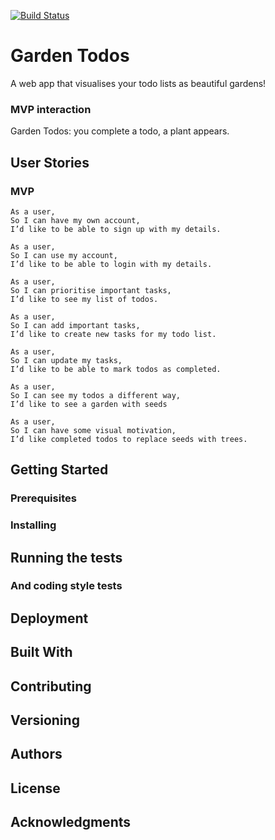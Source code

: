 [![Build Status](https://travis-ci.com/afaraone/final-project.svg?branch=master)](https://travis-ci.com/afaraone/final-project)

# Garden Todos

A web app that visualises your todo lists as beautiful gardens!

### MVP interaction

Garden Todos: you complete a todo, a plant appears.

## User Stories

### MVP

```
As a user,
So I can have my own account,
I’d like to be able to sign up with my details.

As a user,
So I can use my account,
I’d like to be able to login with my details.

As a user,
So I can prioritise important tasks,
I’d like to see my list of todos.

As a user,
So I can add important tasks,
I’d like to create new tasks for my todo list.

As a user,
So I can update my tasks,
I’d like to be able to mark todos as completed.

As a user,
So I can see my todos a different way,
I’d like to see a garden with seeds

As a user,
So I can have some visual motivation,
I’d like completed todos to replace seeds with trees.
```

## Getting Started

### Prerequisites

### Installing

## Running the tests

### And coding style tests

## Deployment

## Built With

## Contributing

## Versioning

## Authors

## License

## Acknowledgments
